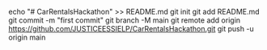 echo "# CarRentalsHackathon" >> README.md
git init
git add README.md
git commit -m "first commit"
git branch -M main
git remote add origin https://github.com/JUSTICEESSIELP/CarRentalsHackathon.git
git push -u origin main